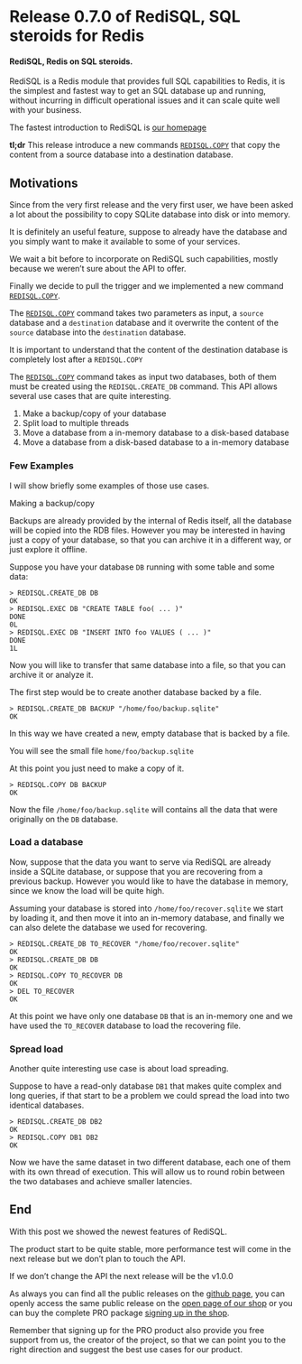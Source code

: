 # Release 0.7.0 of RediSQL, SQL steroids for Redis

#### RediSQL, Redis on SQL steroids.

RediSQL is a Redis module that provides full SQL capabilities to Redis, it is the simplest and fastest way to get an SQL database up and running, without incurring in difficult operational issues and it can scale quite well with your business.

The fastest introduction to RediSQL is [our homepage](https://redisql.com)

**tl;dr** This release introduce a new commands [`REDISQL.COPY`][redisql_copy] that copy the content from a source database into a destination database.


## Motivations

Since from the very first release and the very first user, we have been asked a lot about the possibility to copy SQLite database into disk or into memory.

It is definitely an useful feature, suppose to already have the database and you simply want to make it available to some of your services.

We wait a bit before to incorporate on RediSQL such capabilities, mostly because we weren’t sure about the API to offer.

Finally we decide to pull the trigger and we implemented a new command [`REDISQL.COPY`][redisql_copy].

The [`REDISQL.COPY`][redisql_copy] command takes two parameters as input, a `source` database and a `destination` database and it overwrite the content of the `source` database into the `destination` database.

It is important to understand that the content of the destination database is completely lost after a `REDISQL.COPY`

The [`REDISQL.COPY`][redisql_copy] command takes as input two databases, both of them must be created using the `REDISQL.CREATE_DB` command. 
This API allows several use cases that are quite interesting.

1. Make a backup/copy of your database
2. Split load to multiple threads
3. Move a database from a in-memory database to a disk-based database
4. Move a database from  a disk-based database to a in-memory database


### Few Examples

I will show briefly some examples of those use cases.

Making a backup/copy 

Backups are already provided by the internal of Redis itself, all the database will be copied into the RDB files.
However you may be interested in having just a copy of your database, so that you can archive it in a different way, or just explore it offline.

Suppose you have your database `DB` running with some table and some data:


    > REDISQL.CREATE_DB DB
    OK
    > REDISQL.EXEC DB "CREATE TABLE foo( ... )"
    DONE
    0L
    > REDISQL.EXEC DB "INSERT INTO foo VALUES ( ... )"
    DONE
    1L

Now you will like to transfer that same database into a file, so that you can archive it or analyze it.

The first step would be to create another database backed by a file.


    > REDISQL.CREATE_DB BACKUP "/home/foo/backup.sqlite"
    OK

In this way we have created a new, empty database that is backed by a file.

You will see the small file `home/foo/backup.sqlite`

At this point you just need to make a copy of it.


    > REDISQL.COPY DB BACKUP
    OK

Now the file `/home/foo/backup.sqlite` will contains all the data that were originally on the `DB` database.

### Load a database

Now, suppose that the data you want to serve via RediSQL are already inside a SQLite database, or suppose that you are recovering from a previous backup. However you would like to have the database in memory, since we know the load will be quite high.

Assuming  your database is stored into `/home/foo/recover.sqlite` we start by loading it, and then move it into an in-memory database, and finally we can also delete the database we used for recovering.


    > REDISQL.CREATE_DB TO_RECOVER "/home/foo/recover.sqlite"
    OK
    > REDISQL.CREATE_DB DB
    OK
    > REDISQL.COPY TO_RECOVER DB
    OK
    > DEL TO_RECOVER
    OK

At this point we have only one database `DB` that is an in-memory one and we have used the `TO_RECOVER` database to load the recovering file.

### Spread load

Another quite interesting use case is about load spreading.

Suppose to have a read-only database `DB1` that makes quite complex and long queries, if that start to be a problem we could spread the load into two identical databases.


    > REDISQL.CREATE_DB DB2
    OK
    > REDISQL.COPY DB1 DB2
    OK

Now we have the same dataset in two different database, each one of them with its own thread of execution. This will allow us to round robin between the two databases and achieve smaller latencies.


## End

With this post we showed the newest features of RediSQL.

The product start to be quite stable, more performance test will come in the next release but we don’t plan to touch the API.

If we don’t change the API the next release will be the v1.0.0

As always you can find all the public releases on the [github page][releases], you can openly access the same public release on the [open page of our shop][plaso_open] or you can buy the complete PRO package [signing up in the shop][plaso_signup].

Remember that signing up for the PRO product also provide you free support from us, the creator of the project, so that we can point you to the right direction and suggest the best use cases for our product.

[redisql_copy]: ../references.md#redisqlcopy
[sqlite_cast]: https://www.sqlite.org/lang_expr.html#castexpr
[releases]: https://github.com/RedBeardLab/rediSQL/releases/tag/v0.5.0
[plaso_open]: https://plasso.com/s/epp4GbsJdp-redisql/
[plaso_signup]: https://plasso.com/s/epp4GbsJdp-redisql/signup/
